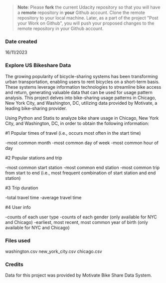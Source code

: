 >**Note**: Please **fork** the current Udacity repository so that you will have a **remote** repository in **your** Github account. Clone the remote repository to your local machine. Later, as a part of the project "Post your Work on Github", you will push your proposed changes to the remote repository in your Github account.

### Date created
16/11/2023

### Explore US Bikeshare Data
The growing popularity of bicycle-sharing systems has been transforming urban transportation, enabling users to rent bicycles on a short-term basis. These systems leverage information technologies to streamline bike access and return, generating valuable data that can be used for usage pattern analysis. This project delves into bike-sharing usage patterns in Chicago, New York City, and Washington, DC, utilizing data provided by Motivate, a leading bike-sharing provider. 

Using Python and Statis to analyze bike share usage in Chicago, New York City, and Washington, DC, in order to obtain the following information:

#1 Popular times of travel (i.e., occurs most often in the start time)

-most common month
-most common day of week
-most common hour of day

#2 Popular stations and trip

-most common start station
-most common end station
-most common trip from start to end (i.e., most frequent combination of start station and end station)

#3 Trip duration

-total travel time
-average travel time

#4 User info

-counts of each user type
-counts of each gender (only available for NYC and Chicago)
-earliest, most recent, most common year of birth (only available for NYC and Chicago)

### Files used
washington.csv
new_york_city.csv
chicago.csv

### Credits
Data for this project was provided by Motivate Bike Share Data System.


